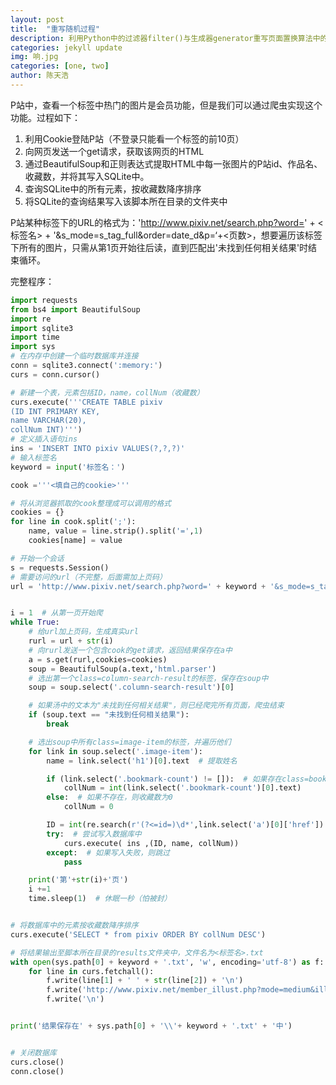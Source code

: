 ```yaml
---
layout: post
title:  "重写随机过程"
description: 利用Python中的过滤器filter()与生成器generator重写页面置换算法中的随机过程
categories: jekyll update
img: 响.jpg
categories: [one, two]
author: 陈天浩
---
```


P站中，查看一个标签中热门的图片是会员功能，但是我们可以通过爬虫实现这个功能。过程如下：

1. 利用Cookie登陆P站（不登录只能看一个标签的前10页）
2. 向网页发送一个get请求，获取该网页的HTML
3. 通过BeautifulSoup和正则表达式提取HTML中每一张图片的P站id、作品名、收藏数，并将其写入SQLite中。
4. 查询SQLite中的所有元素，按收藏数降序排序
5. 将SQLite的查询结果写入该脚本所在目录的文件夹中

P站某种标签下的URL的格式为：'http://www.pixiv.net/search.php?word=' + <标签名> + '&s_mode=s_tag_full&order=date_d&p=‘+<页数>，想要遍历该标签下所有的图片，只需从第1页开始往后读，直到匹配出'未找到任何相关结果'时结束循环。

完整程序：

```python
import requests
from bs4 import BeautifulSoup
import re
import sqlite3
import time
import sys
# 在内存中创建一个临时数据库并连接
conn = sqlite3.connect(':memory:')
curs = conn.cursor()

# 新建一个表，元素包括ID，name，collNum（收藏数）
curs.execute('''CREATE TABLE pixiv
(ID INT PRIMARY KEY,
name VARCHAR(20),
collNum INT)''')
# 定义插入语句ins
ins = 'INSERT INTO pixiv VALUES(?,?,?)'
# 输入标签名
keyword = input('标签名：')

cook ='''<填自己的cookie>'''

# 将从浏览器抓取的cook整理成可以调用的格式
cookies = {}
for line in cook.split(';'):
    name, value = line.strip().split('=',1)
    cookies[name] = value

# 开始一个会话
s = requests.Session()
# 需要访问的url（不完整，后面需加上页码）
url = 'http://www.pixiv.net/search.php?word=' + keyword + '&s_mode=s_tag_full&order=date_d&p='


i = 1  # 从第一页开始爬
while True:
    # 给url加上页码，生成真实url
    rurl = url + str(i)
    # 向rurl发送一个包含cook的get请求，返回结果保存在a中
    a = s.get(rurl,cookies=cookies)
    soup = BeautifulSoup(a.text,'html.parser')
    # 选出第一个class=column-search-result的标签，保存在soup中
    soup = soup.select('.column-search-result')[0]

    # 如果汤中的文本为"未找到任何相关结果"，则已经爬完所有页面，爬虫结束
    if (soup.text == "未找到任何相关结果"):
        break

    # 选出soup中所有class=image-item的标签，并遍历他们
    for link in soup.select('.image-item'):
        name = link.select('h1')[0].text  # 提取姓名

        if (link.select('.bookmark-count') != []):  # 如果存在class=bookmark-count的标签，则提取其中的收藏数
            collNum = int(link.select('.bookmark-count')[0].text)
        else:  # 如果不存在，则收藏数为0
            collNum = 0

        ID = int(re.search(r'(?<=id=)\d*',link.select('a')[0]['href']).group())  # 用正则表达式提取id
        try:  # 尝试写入数据库中
            curs.execute( ins ,(ID, name, collNum))
        except:  # 如果写入失败，则跳过
            pass

    print('第'+str(i)+'页')
    i +=1
    time.sleep(1)  # 休眠一秒（怕被封）


# 将数据库中的元素按收藏数降序排序
curs.execute('SELECT * from pixiv ORDER BY collNum DESC')

# 将结果输出至脚本所在目录的results文件夹中，文件名为<标签名>.txt
with open(sys.path[0] + keyword + '.txt', 'w', encoding='utf-8') as f:
    for line in curs.fetchall():
        f.write(line[1] + ' ' + str(line[2]) + '\n')
        f.write('http://www.pixiv.net/member_illust.php?mode=medium&illust_id=' + str(line[0]) + '\n')
        f.write('\n')


print('结果保存在' + sys.path[0] + '\\'+ keyword + '.txt' + '中')


# 关闭数据库
curs.close()
conn.close()
```

